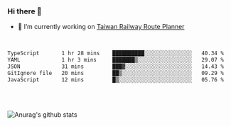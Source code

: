 ### Hi there 👋

- 🔭 I’m currently working on [Taiwan Railway Route Planner](https://github.com/Taiwan-Railway-Route-Planner)

<br/>

<!--START_SECTION:waka-->

```txt
TypeScript       1 hr 28 mins    ██████████░░░░░░░░░░░░░░░   40.34 %
YAML             1 hr 3 mins     ███████▒░░░░░░░░░░░░░░░░░   29.07 %
JSON             31 mins         ███▓░░░░░░░░░░░░░░░░░░░░░   14.43 %
GitIgnore file   20 mins         ██▒░░░░░░░░░░░░░░░░░░░░░░   09.29 %
JavaScript       12 mins         █▒░░░░░░░░░░░░░░░░░░░░░░░   05.76 %
```

<!--END_SECTION:waka-->

<br/>
<br/>

![Anurag's github stats](https://github-readme-stats.vercel.app/api?username=DepickereSven&show_icons=true&theme=tokyonight)



<!--
**DepickereSven/DepickereSven** is a ✨ _special_ ✨ repository because its `README.md` (this file) appears on your GitHub profile.

Here are some ideas to get you started:

- 🔭 I’m currently working on ...
- 🌱 I’m currently learning ...
- 👯 I’m looking to collaborate on ...
- 🤔 I’m looking for help with ...
- 💬 Ask me about ...
- 📫 How to reach me: ...
- 😄 Pronouns: ...
- ⚡ Fun fact: ...
-->
